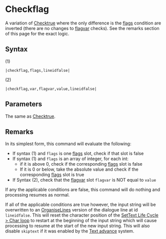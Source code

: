 # Checkflag

A variation of [Checktrue](Checktrue.md) where the only difference is the [flags](../../../Flags%20arrays/flags.md) condition are inverted (there are no changes to [flagvar](../../../Flags%20arrays/flagvar.md) checks). See the remarks section of this page for the exact logic.

## Syntax

(1)

````
|checkflag,flags,lineidfalse|
````

(2)

````
|checkflag,var,flagvar,value,lineidfalse|
````

## Parameters

The same as [Checktrue](Checktrue.md).

## Remarks

In its simplest form, this command will evaluate the following:

* If syntax (1) and `flags` is one [flags](../../../Flags%20arrays/flags.md) slot, check if that slot is false
* If syntax (1) and `flags` is an array of integer, for each int:
  * if it is above 0, check if the corresponding [flags](../../../Flags%20arrays/flags.md) slot is false
  * If it is 0 or below, take the absolute value and check if the corresponding [flags](../../../Flags%20arrays/flags.md) slot is true
* If Syntax (2), check that the [flagvar](../../../Flags%20arrays/flagvar.md) slot `flagvar` is NOT equal to `value`

If any the applicable conditions are false, this command will do nothing and processing resumes as normal.

If all of the applicable conditions are true however, the input string will be overwritten to an [OrganiseLines](../../Related%20Systems/Automatic%20Line%20Breaks/OrganiseLines.md) version of the dialogue line at id `lineidfalse`. This will reset the character position of the [SetText Life Cycle > Char loop](../../SetText%20Life%20Cycle.md#char-loop) to restart at the beginning of the input string which will cause processing to resume at the start of the new input string. This will also disable `skiptext` if it was enabled by the [Text advance](../../Related%20Systems/Text%20advance.md) system.
